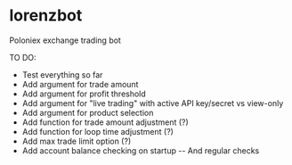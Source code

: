 # lorenzbot
Poloniex exchange trading bot

TO DO:
- Test everything so far
- Add argument for trade amount
- Add argument for profit threshold
- Add argument for "live trading" with active API key/secret vs view-only
- Add argument for product selection
- Add function for trade amount adjustment (?)
- Add function for loop time adjustment (?)
- Add max trade limit option (?)
- Add account balance checking on startup
-- And regular checks